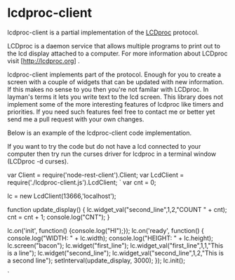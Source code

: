 lcdproc-client
==============
lcdproc-client is a partial implementation of the [LCDproc](http://lcdproc.org/) protocol.

LCDproc is a daemon service that allows multiple programs to print out to the lcd display attached to a computer. For more information about LCDproc visit [http://lcdproc.org] . 

lcdproc-client implements part of the protocol.  Enough for you to create a screen with a couple of widgets that can be updated with new information. If this makes no sense to you then you're not familar with LCDproc. In layman's terms it lets you write text to the lcd screen. This library does not implement some of the more interesting features of lcdproc like timers and priorities.  If you need such features feel free to contact me or better yet send me a pull request with your own changes.

Below is an example of the lcdproc-client code implementation. 

If you want to try the code but do not have a lcd connected to your computer then try run the curses driver for lcdproc in a terminal window (LCDproc -d curses).


var Client = require('node-rest-client').Client;
var LcdClient = require('./lcdproc-client.js').LcdClient;
`
var cnt = 0;

lc = new LcdClient(13666,'localhost');
  
function update_display() {
  lc.widget_val("second_line",1,2,"COUNT " + cnt);
  cnt = cnt + 1;
  console.log("CNT");
} 
  

lc.on('init', function() {console.log("HI");});
lc.on('ready', function() {
  console.log("WIDTH: " + lc.width);
  console.log("HEIGHT: " + lc.height);
  lc.screen("bacon");
  lc.widget("first_line");
  lc.widget_val("first_line",1,1,"This is a line");
  lc.widget("second_line");
  lc.widget_val("second_line",1,2,"This is a second line");
  setInterval(update_display, 3000);
});
lc.init();

`

